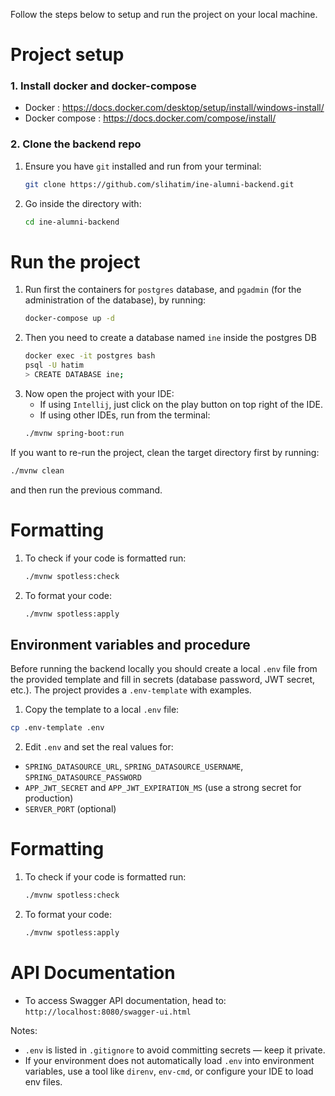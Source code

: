 Follow the steps below to setup and run the project on your local machine.
# Project setup

### 1. Install docker and docker-compose
- Docker : https://docs.docker.com/desktop/setup/install/windows-install/
- Docker compose : https://docs.docker.com/compose/install/

### 2. Clone the backend repo
1. Ensure you have `git` installed and run from your terminal:
    ```bash
    git clone https://github.com/slihatim/ine-alumni-backend.git
    ```
2. Go inside the directory with:  
    ```bash
    cd ine-alumni-backend
    ```

# Run the project
1. Run first the containers for `postgres` database, and `pgadmin` (for the administration of the database), by running:
    ```bash
    docker-compose up -d
    ```
2. Then you need to create a database named `ine` inside the postgres DB
    ```bash
    docker exec -it postgres bash
    psql -U hatim
    > CREATE DATABASE ine;
    ```
3. Now open the project with your IDE:
   - If using `Intellij`, just click on the play button on top right of the IDE.
   - If using other IDEs, run from the terminal:
    ```bash
    ./mvnw spring-boot:run
    ```
If you want to re-run the project, clean the target directory first by running:
```bash
./mvnw clean
```
and then run the previous command.

# Formatting
1. To check if your code is formatted run:
    ```bash
    ./mvnw spotless:check
    ```
2. To format your code:
    ```bash
    ./mvnw spotless:apply
    ```

## Environment variables and procedure

Before running the backend locally you should create a local `.env` file from the provided template and fill in secrets (database password, JWT secret, etc.). The project provides a `.env-template` with examples.

1. Copy the template to a local `.env` file:

```bash
cp .env-template .env
```

2. Edit `.env` and set the real values for:
- `SPRING_DATASOURCE_URL`, `SPRING_DATASOURCE_USERNAME`, `SPRING_DATASOURCE_PASSWORD`
- `APP_JWT_SECRET` and `APP_JWT_EXPIRATION_MS` (use a strong secret for production)
- `SERVER_PORT` (optional)

# Formatting
1. To check if your code is formatted run:
    ```bash
    ./mvnw spotless:check
    ```
2. To format your code:
    ```bash
    ./mvnw spotless:apply
    ```

# API Documentation
- To access Swagger API documentation, head to:
    ```http://localhost:8080/swagger-ui.html```

Notes:
- `.env` is listed in `.gitignore` to avoid committing secrets — keep it private.
- If your environment does not automatically load `.env` into environment variables, use a tool like `direnv`, `env-cmd`, or configure your IDE to load env files.
